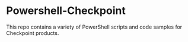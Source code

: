 # Powershell-Checkpoint
This repo contains a variety of PowerShell scripts and code samples for Checkpoint products.
